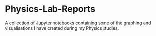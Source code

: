 # Physics-Lab-Reports

A collection of Jupyter notebooks containing some of the graphing and visualisations I have created during my Physics studies.